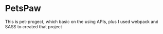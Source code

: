 # PetsPaw
This is pet-progect, which basic  on the using APIs, plus I used webpack and SASS to created that project
